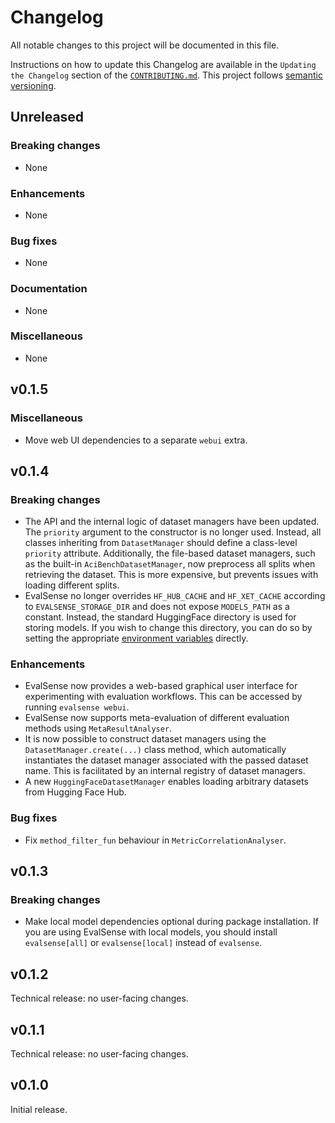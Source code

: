 # Changelog

All notable changes to this project will be documented in this file.

Instructions on how to update this Changelog are available in the `Updating the Changelog` section of the [`CONTRIBUTING.md`](./CONTRIBUTING.md). This project follows [semantic versioning](https://semver.org/spec/v2.0.0.html).

## Unreleased

### Breaking changes
- None

### Enhancements
- None

### Bug fixes
- None

### Documentation
- None

### Miscellaneous
- None

## v0.1.5

### Miscellaneous
-  Move web UI dependencies to a separate `webui` extra.

## v0.1.4

### Breaking changes
- The API and the internal logic of dataset managers have been updated. The `priority` argument to the constructor is no longer used. Instead, all classes inheriting from `DatasetManager` should define a class-level `priority` attribute. Additionally, the file-based dataset managers, such as the built-in `AciBenchDatasetManager`, now preprocess all splits when retrieving the dataset. This is more expensive, but prevents issues with loading different splits.
- EvalSense no longer overrides `HF_HUB_CACHE` and `HF_XET_CACHE` according to `EVALSENSE_STORAGE_DIR` and does not expose `MODELS_PATH` as a constant. Instead, the standard HuggingFace directory is used for storing models. If you wish to change this directory, you can do so by setting the appropriate [environment variables](https://huggingface.co/docs/huggingface_hub/package_reference/environment_variables) directly.

### Enhancements
- EvalSense now provides a web-based graphical user interface for experimenting with evaluation workflows. This can be accessed by running `evalsense webui`.
- EvalSense now supports meta-evaluation of different evaluation methods using `MetaResultAnalyser`.
- It is now possible to construct dataset managers using the `DatasetManager.create(...)` class method, which automatically instantiates the dataset manager associated with the passed dataset name. This is facilitated by an internal registry of dataset managers.
- A new `HuggingFaceDatasetManager` enables loading arbitrary datasets from Hugging Face Hub.

### Bug fixes
- Fix `method_filter_fun` behaviour in `MetricCorrelationAnalyser`.

## v0.1.3

### Breaking changes

- Make local model dependencies optional during package installation. If you are using EvalSense with local models, you should install `evalsense[all]` or `evalsense[local]` instead of `evalsense`.

## v0.1.2

Technical release: no user-facing changes.

## v0.1.1

Technical release: no user-facing changes.

## v0.1.0

Initial release.
